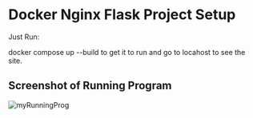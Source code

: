 # Docker Nginx Flask Project Setup

Just Run:

docker compose up --build to get it to run and go to locahost to see the site.

## Screenshot of Running Program

![myRunningProg](screenshots/myRunningProg)
